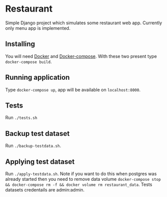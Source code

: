 # Restaurant #
Simple Django project which simulates some restaurant web app. Currently only
menu app is implemented.

## Installing ##
You will need [Docker](https://www.docker.com/) and [Docker-compose](https://docs.docker.com/compose/).
With these two present type `docker-compose build`.

## Running application ##
Type `docker-compose up`, app will be available on `localhost:8000`.

## Tests ##
Run `./tests.sh`

## Backup test dataset ##
Run `./backup-testdata.sh`.

## Applying test dataset ##
Run `./apply-testdata.sh`. Note if you want to do this when postgres was already started then you
need to remove data volume `docker-compose stop && docker-compose rm -f && docker volume rm restaurant_data`. Tests datasets credentails are admin:admin.
